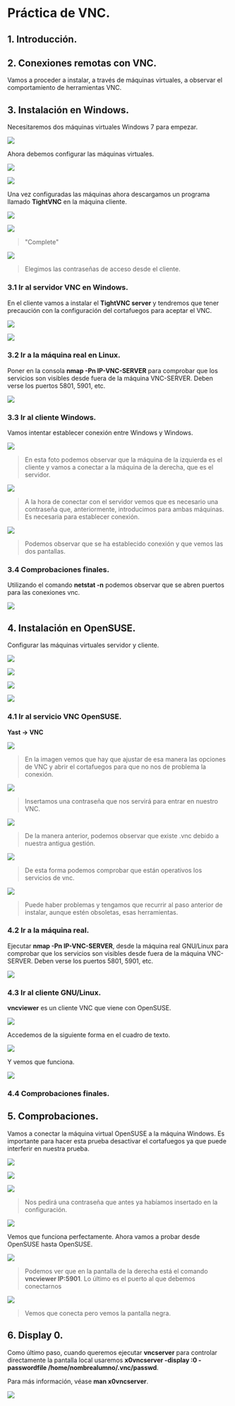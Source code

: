 # Práctica de VNC.

## 1. Introducción.

## 2. Conexiones remotas con VNC.

Vamos a proceder a instalar, a través de máquinas virtuales, a observar el comportamiento de herramientas VNC.

## 3. Instalación en Windows.

Necesitaremos dos máquinas virtuales Windows 7 para empezar.

![](./img/img1.PNG)

Ahora debemos configurar las máquinas virtuales.

![](./img/img2.PNG)

![](./img/img3.PNG)

Una vez configuradas las máquinas ahora descargamos un programa llamado **TightVNC** en la máquina cliente.

![](./img/img4.PNG)

![](./img/img5.PNG)

> "Complete"

![](./img/img6.PNG)

> Elegimos las contraseñas de acceso desde el cliente.

### 3.1 Ir al servidor VNC en Windows.

En el cliente vamos a instalar el **TightVNC server** y tendremos que tener precaución con la configuración del cortafuegos para aceptar el VNC.

![](./img/img7.PNG)

![](./img/img8.PNG)

###	 3.2 Ir a la máquina real en Linux.

Poner en la consola **nmap -Pn IP-VNC-SERVER** para comprobar que los servicios son visibles desde fuera de la máquina VNC-SERVER. Deben verse los puertos 5801, 5901, etc.

![](./img/img17.PNG)

### 3.3 Ir al cliente Windows.

Vamos intentar establecer conexión entre Windows y Windows.

![](./img/img20.PNG)

> En esta foto podemos observar que la máquina de la izquierda es el cliente y vamos a conectar a la máquina de la derecha, que es el servidor.

![](./img/img21.PNG)

> A la hora de conectar con el servidor vemos que es necesario una contraseña que, anteriormente, introducimos para ambas máquinas. Es necesaria para establecer conexión.

![](./img/img22.PNG)

> Podemos observar que se ha establecido conexión y que vemos las dos pantallas.

### 3.4 Comprobaciones finales.

Utilizando el comando **netstat -n** podemos observar que se abren puertos para las conexiones vnc.

![](./img/img19.PNG)

## 4. Instalación en OpenSUSE.

Configurar las máquinas virtuales servidor y cliente.

![](./img/confsuse.PNG)

![](./img/confsuse2.PNG)

![](./img/confsuse3.PNG)

![](./img/confsuse4.PNG)

### 4.1 Ir al servicio VNC OpenSUSE.

**Yast -> VNC**

![](./img/img9.PNG)

> En la imagen vemos que hay que ajustar de esa manera las opciones de VNC y abrir el cortafuegos para que no nos de problema la conexión.

![](./img/img10.PNG)

> Insertamos una contraseña que nos servirá para entrar en nuestro VNC.

![](./img/img11.PNG)

> De la manera anterior, podemos observar que existe .vnc debido a nuestra antigua gestión.

![](./img/img12.PNG)

> De esta forma podemos comprobar que están operativos los servicios de vnc.

![](./img/nota1.PNG)

> Puede haber problemas y tengamos que recurrir al paso anterior de instalar, aunque estén obsoletas, esas herramientas.

### 4.2 Ir a la máquina real.

Ejecutar **nmap -Pn IP-VNC-SERVER**, desde la máquina real GNU/Linux para comprobar que los servicios son visibles desde fuera de la máquina VNC-SERVER. Deben verse los puertos 5801, 5901, etc.

![](./img/img13.PNG)

### 4.3 Ir al cliente GNU/Linux.

**vncviewer** es un cliente VNC que viene con OpenSUSE.

![](./img/img14.PNG)

Accedemos de la siguiente forma en el cuadro de texto.

![](./img/img15.PNG)

Y vemos que funciona.

![](./img/img16.PNG)

### 4.4 Comprobaciones finales.

## 5. Comprobaciones.

Vamos a conectar la máquina virtual OpenSUSE a la máquina Windows. Es importante para hacer esta prueba desactivar el cortafuegos ya que puede interferir en nuestra prueba.

![](./img/img23.PNG)

![](./img/img24.PNG)

![](./img/img25.PNG)

> Nos pedirá una contraseña que antes ya habíamos insertado en la configuración.

![](./img/img26.PNG)

Vemos que funciona perfectamente. Ahora vamos a probar desde OpenSUSE hasta OpenSUSE.

![](./img/img28.PNG)

> Podemos ver que en la pantalla de la derecha está el comando **vncviewer IP:5901**. Lo último es el puerto al que debemos conectarnos

![](./img/img29.PNG)

> Vemos que conecta pero vemos la pantalla negra.

## 6. Display 0.

Como último paso, cuando queremos ejecutar **vncserver** para controlar directamente la pantalla local usaremos **x0vncserver -display :0 -passwordfile /home/nombrealumno/.vnc/passwd**.

Para más información, véase **man x0vncserver**.

![](./img/img27.PNG)
